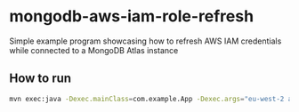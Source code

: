 # mongodb-aws-iam-role-refresh

Simple example program showcasing how to refresh AWS IAM credentials while connected to a MongoDB Atlas instance

## How to run

```sh
mvn exec:java -Dexec.mainClass=com.example.App -Dexec.args="eu-west-2 arn:aws:iam::123456789012:role/aws-iam-role mysession"
```
